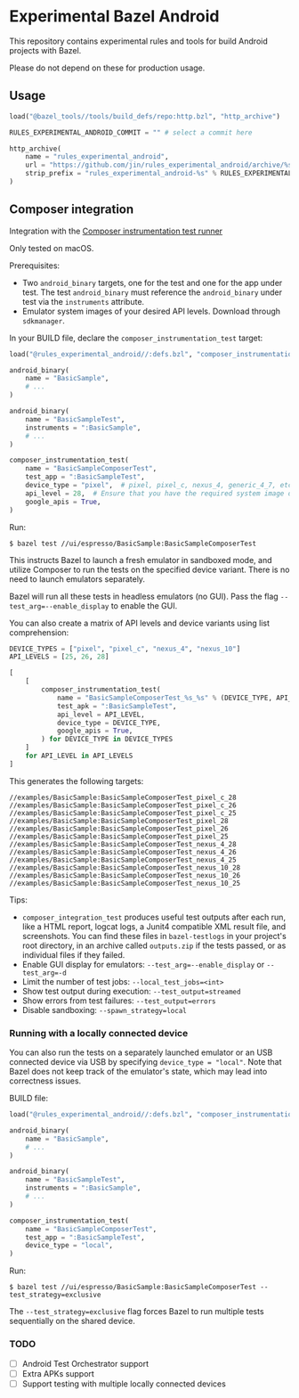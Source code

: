 # Experimental Bazel Android

This repository contains experimental rules and tools for build Android projects
with Bazel.

Please do not depend on these for production usage.

## Usage

```python
load("@bazel_tools//tools/build_defs/repo:http.bzl", "http_archive")

RULES_EXPERIMENTAL_ANDROID_COMMIT = "" # select a commit here

http_archive(
    name = "rules_experimental_android",
    url = "https://github.com/jin/rules_experimental_android/archive/%s.zip" % RULES_EXPERIMENTAL_ANDROID_COMMIT,
    strip_prefix = "rules_experimental_android-%s" % RULES_EXPERIMENTAL_ANDROID_COMMIT,
)
```

## Composer integration

Integration with the [Composer instrumentation test
runner](https://github.com/gojuno/composer)

Only tested on macOS.

Prerequisites:

- Two `android_binary` targets, one for the test and one for the app under test.
  The test `android_binary` must reference the `android_binary` under test via
  the `instruments` attribute.
- Emulator system images of your desired API levels. Download through
  `sdkmanager`.

In your BUILD file, declare the `composer_instrumentation_test` target:

```python
load("@rules_experimental_android//:defs.bzl", "composer_instrumentation_test")

android_binary(
    name = "BasicSample",
    # ...
)

android_binary(
    name = "BasicSampleTest",
    instruments = ":BasicSample",
    # ...
)

composer_instrumentation_test(
    name = "BasicSampleComposerTest",
    test_app = ":BasicSampleTest",
    device_type = "pixel",  # pixel, pixel_c, nexus_4, generic_4_7, etc.
    api_level = 28,  # Ensure that you have the required system image downloaded into your SDK
    google_apis = True,
)
```

Run:

```
$ bazel test //ui/espresso/BasicSample:BasicSampleComposerTest
```

This instructs Bazel to launch a fresh emulator in sandboxed mode, and utilize
Composer to run the tests on the specified device variant. There is no need to
launch emulators separately.

Bazel will run all these tests in headless emulators (no GUI). Pass the flag
`--test_arg=--enable_display` to enable the GUI.

You can also create a matrix of API levels and device variants using list
comprehension:

```python
DEVICE_TYPES = ["pixel", "pixel_c", "nexus_4", "nexus_10"]
API_LEVELS = [25, 26, 28]

[
    [
        composer_instrumentation_test(
            name = "BasicSampleComposerTest_%s_%s" % (DEVICE_TYPE, API_LEVEL),
            test_apk = ":BasicSampleTest",
            api_level = API_LEVEL,
            device_type = DEVICE_TYPE,
            google_apis = True,
        ) for DEVICE_TYPE in DEVICE_TYPES
    ]
    for API_LEVEL in API_LEVELS
]
```

This generates the following targets:

```
//examples/BasicSample:BasicSampleComposerTest_pixel_c_28
//examples/BasicSample:BasicSampleComposerTest_pixel_c_26
//examples/BasicSample:BasicSampleComposerTest_pixel_c_25
//examples/BasicSample:BasicSampleComposerTest_pixel_28
//examples/BasicSample:BasicSampleComposerTest_pixel_26
//examples/BasicSample:BasicSampleComposerTest_pixel_25
//examples/BasicSample:BasicSampleComposerTest_nexus_4_28
//examples/BasicSample:BasicSampleComposerTest_nexus_4_26
//examples/BasicSample:BasicSampleComposerTest_nexus_4_25
//examples/BasicSample:BasicSampleComposerTest_nexus_10_28
//examples/BasicSample:BasicSampleComposerTest_nexus_10_26
//examples/BasicSample:BasicSampleComposerTest_nexus_10_25
```
  
Tips:

* `composer_integration_test` produces useful test outputs after each run, like
  a HTML report, logcat logs, a Junit4 compatible XML result file, and
  screenshots. You can find these files in `bazel-testlogs` in your project's
  root directory, in an archive called `outputs.zip` if the tests passed, or as
  individual files if they failed.
* Enable GUI display for emulators: `--test_arg=--enable_display` or `--test_arg=-d`
* Limit the number of test jobs: `--local_test_jobs=<int>`
* Show test output during execution: `--test_output=streamed`
* Show errors from test failures: `--test_output=errors`
* Disable sandboxing: `--spawn_strategy=local`
  
### Running with a locally connected device

You can also run the tests on a separately launched emulator or an USB connected
device via USB by specifying `device_type = "local"`. Note that Bazel does not
keep track of the emulator's state, which may lead into correctness issues.

BUILD file:

```python
load("@rules_experimental_android//:defs.bzl", "composer_instrumentation_test")

android_binary(
    name = "BasicSample",
    # ...
)

android_binary(
    name = "BasicSampleTest",
    instruments = ":BasicSample",
    # ...
)

composer_instrumentation_test(
    name = "BasicSampleComposerTest",
    test_app = ":BasicSampleTest",
    device_type = "local",
)
```

Run:

```
$ bazel test //ui/espresso/BasicSample:BasicSampleComposerTest --test_strategy=exclusive
```

The `--test_strategy=exclusive` flag forces Bazel to run multiple tests
sequentially on the shared device.

### TODO

- [ ] Android Test Orchestrator support
- [ ] Extra APKs support
- [ ] Support testing with multiple locally connected devices
